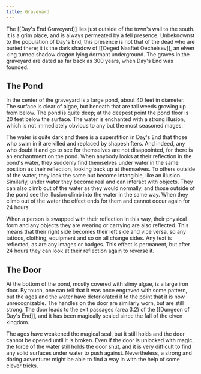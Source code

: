 ```yaml
---
title: Graveyard
---
```


The [[Day's End Graveyard]] lies just outside of the town's wall to the south. It is a grim place, and is always permeated by a fell presence. Unbeknownst to the population of Day's End, this presence is not that of the dead who are buried there; it is the dark shadow of [[Oeged Naaftet Oecheisev]], an elven king turned shadow dragon lying dormant underground. The graves in the graveyard are dated as far back as 300 years, when Day's End was founded.

## The Pond

In the center of the graveyard is a large pond, about 40 feet in diameter. The surface is clear of algae, but beneath that are tall weeds growing up from below. The pond is quite deep; at the deepest point the pond floor is 20 feet below the surface. The water is enchanted with a strong illusion, which is not immediately obvious to any but the most seasoned mages.

The water is quite dark and there is a superstition in Day's End that those who swim in it are killed and replaced by shapeshifters. And indeed, any who doubt it and go to see for themselves are not disappointed, for there is an enchantment on the pond. When anybody looks at their reflection in the pond's water, they suddenly find themselves under water in the same position as their reflection, looking back up at themselves. To others outside of the water, they look the same but become intangible, like an illusion. Similarly, under water they become real and can interact with objects. They can also climb out of the water as they would normally, and those outside of the pond see the illusion climb into the water in the same way. When they climb out of the water the effect ends for them and cannot occur again for 24 hours.

When a person is swapped with their reflection in this way, their physical form and any objects they are wearing or carrying are also reflected. This means that their right side becomes their left side and vice versa, so any tattoos, clothing, equipment and so on all change sides. Any text is reflected, as are any images or badges. This effect is permanent, but after 24 hours they can look at their reflection again to reverse it.

## The Door

At the bottom of the pond, mostly covered with slimy algae, is a large iron door. By touch, one can tell that it was once engraved with some pattern, but the ages and the water have deteriorated it to the point that it is now unrecognizable. The handles on the door are similarly worn, but are still strong. The door leads to the exit passages (area 3.2) of the [[Dungeon of Day's End]], and it has been magically sealed since the fall of the elven kingdom.

The ages have weakened the magical seal, but it still holds and the door cannot be opened until it is broken. Even if the door is unlocked with magic, the force of the water still holds the door shut, and it is very difficult to find any solid surfaces under water to push against. Nevertheless, a strong and daring adventurer might be able to find a way in with the help of some clever tricks.
